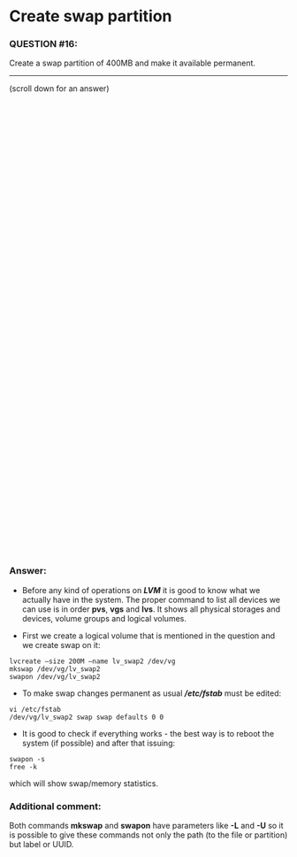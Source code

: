 # Create swap partition

### QUESTION #16: 
Create a swap partition of 400MB and make it available permanent. 

***
(scroll down for an answer)

<br/><br/><br/><br/><br/><br/><br/><br/><br/><br/><br/><br/><br/><br/><br/><br/><br/><br/><br/><br/><br/><br/><br/><br/>
<br/><br/><br/><br/><br/><br/><br/><br/><br/><br/><br/><br/><br/><br/><br/><br/><br/><br/><br/><br/><br/><br/><br/><br/>

### Answer:

* Before any kind of operations on ***LVM*** it is good to know what we actually have in the system. The proper command to list all
devices we can use is in order **pvs**, **vgs** and **lvs**. It shows all physical storages and devices, volume groups and logical volumes.


* First we create a logical volume that is mentioned in the question and we create swap on it:

```
lvcreate –size 200M –name lv_swap2 /dev/vg
mkswap /dev/vg/lv_swap2
swapon /dev/vg/lv_swap2  
```

* To make swap changes permanent as usual ***/etc/fstab*** must be edited:

```
vi /etc/fstab
/dev/vg/lv_swap2 swap swap defaults 0 0
```

* It is good to check if everything works - the best way is to reboot the system (if possible) and after that issuing:


```
swapon -s
free -k
```

which will show swap/memory statistics.


### Additional comment:

Both commands **mkswap** and **swapon** have parameters like **-L** and **-U** so it is possible to give these commands not only the
path (to the file or partition) but label or UUID.
